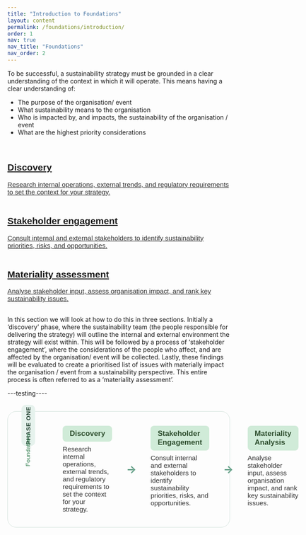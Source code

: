 ```yaml
---
title: "Introduction to Foundations"
layout: content
permalink: /foundations/introduction/
order: 1
nav: true
nav_title: "Foundations"
nav_order: 2
---
```


To be successful, a sustainability strategy must be grounded in a clear understanding of the context in which it will operate.  This means having a clear understanding of:
-	The purpose of the organisation/ event
-	What sustainability means to the organisation
-	Who is impacted by, and impacts, the sustainability of the organisation / event
-	What are the highest priority considerations

<section class="phase-blocks outlined green">
  <a href="/foundations/discovery/" class="phase-block">
    <h2>Discovery</h2>
    <p>Research internal operations, external trends, and regulatory requirements to set the context for your strategy.</p>
  </a>
  <a href="/foundations/stakeholderEngagement/" class="phase-block">
    <h2>Stakeholder engagement</h2>
    <p>Consult internal and external stakeholders to identify sustainability priorities, risks, and opportunities.</p>
  </a>
  <a href="/foundations/materialityAssessment/" class="phase-block">
    <h2>Materiality assessment</h2>
    <p>Analyse stakeholder input, assess organisation impact, and rank key sustainability issues.</p>
  </a>
</section>

In this section we will look at how to do this in three sections.  Initially a ‘discovery’ phase, where the sustainability team (the people responsible for delivering the strategy) will outline the internal and external environment the strategy will exist within.  This will be followed by a process of ‘stakeholder engagement’, where the considerations of the people who affect, and are affected by the organisation/ event will be collected.  Lastly, these findings will be evaluated to create a prioritised list of issues with materially impact the organisation / event from a sustainability perspective.  This entire process is often referred to as a ‘materiality assessment’.  


---testing----

<div class="phase-diagram-wrapper">
  <div class="phase-sidebar">
    <div class="rotated-text-container">
      <div class="rotated-label">PHASE ONE</div>
      <div class="rotated-step">Foundations</div>
    </div>
  </div>
  <div class="phase-diagram">
    <div class="phase-block current">
      <div class="phase-header">Discovery</div>
      <p>Research internal operations, external trends, and regulatory requirements to set the context for your strategy.</p>
    </div>
    <div class="arrow">&#8594;</div>
    <div class="phase-block">
      <div class="phase-header">Stakeholder Engagement</div>
      <p>Consult internal and external stakeholders to identify sustainability priorities, risks, and opportunities.</p>
    </div>
    <div class="arrow">&#8594;</div>
    <div class="phase-block">
      <div class="phase-header">Materiality Analysis</div>
      <p>Analyse stakeholder input, assess organisation impact, and rank key sustainability issues.</p>
    </div>
  </div>
</div>

<style>
.phase-diagram-wrapper {
  display: flex;
  align-items: flex-start; /* Align top edges */
  gap: 1rem;
  flex-wrap: nowrap;
  margin: 2rem 0;
  border: 1px solid #d4e3dc;
  border-radius: 20px;
  padding: 1rem;
}

.phase-sidebar {
  display: flex;
  justify-content: center; /* Center content vertically */
  align-items: center; /* Center content horizontally */
  font-family: sans-serif;
  margin-right: 1rem;
  flex: 0 0 auto;
  width: 60px; /* Fixed width for the sidebar */
}

.rotated-text-container {
  display: flex;
  flex-direction: column; /* Stack rotated items */
  align-items: center; /* Center rotated items */
  justify-content: center; /* Center rotated items */
  gap: 1.5rem; /* Space between rotated labels */
}

.rotated-label {
  background: #e6f2ed;
  font-weight: 600;
  font-size: 0.85rem;
  letter-spacing: 0.05em;
  color: #1f3f2e;
  padding: 0.5rem 0.2rem; /* Adjust padding for rotated text */
  border-radius: 10px;
  transform: rotate(270deg);
  white-space: nowrap;
}

.rotated-step {
  font-size: 0.85rem;
  color: #2f7c4c;
  font-weight: 500;
  padding: 0.5rem 0.2rem; /* Adjust padding for rotated text */
  transform: rotate(270deg);
  white-space: nowrap;
}

.phase-diagram {
  display: flex;
  align-items: stretch;
  gap: 1rem;
  flex: 1;
  flex-wrap: nowrap;
}

.phase-block {
  background: none;
  padding: 1rem;
  border-radius: 12px;
  border: none;
  flex: 1;
  font-family: sans-serif;
  transition: background 0.3s ease;
}

.phase-block.current .phase-header {
  background: #d0ebd8;
}

.phase-header {
  background: #d0ebd8;
  padding: 0.5rem 1rem;
  border-radius: 8px;
  font-weight: 600;
  color: #2f4f2f;
  font-size: 1.05rem;
  margin-bottom: 0.5rem;
}

.phase-block p {
  margin: 0;
  font-size: 0.95rem;
  color: #333;
}

.arrow {
  display: flex;
  align-items: center;
  justify-content: center;
  font-size: 1.5rem;
  flex: 0 0 auto;
  color: #66a189;
  font-weight: bold;
}

@media (max-width: 768px) {
  .phase-diagram-wrapper {
    flex-direction: column;
    gap: 0.5rem;
    padding: 1rem 0.5rem;
  }
  .phase-sidebar {
    width: auto;
    margin-right: 0;
    margin-bottom: 1rem;
  }
  .rotated-text-container {
    flex-direction: row;
    gap: 1rem;
  }
  .rotated-label,
  .rotated-step {
    transform: none;
    white-space: normal;
    padding: 0.5rem 1rem;
  }
  .phase-diagram {
    flex-direction: column;
  }
  .arrow {
    transform: rotate(90deg);
  }
}
</style>
